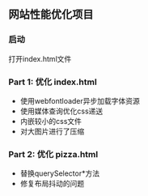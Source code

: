## 网站性能优化项目

### 启动
打开index.html文件
### Part 1: 优化 index.html

* 使用webfontloader异步加载字体资源
* 使用媒体查询优化css递送
* 内嵌较小的css文件
* 对大图片进行了压缩

### Part 2: 优化 pizza.html

* 替换querySelector*方法
* 修复布局抖动的问题
